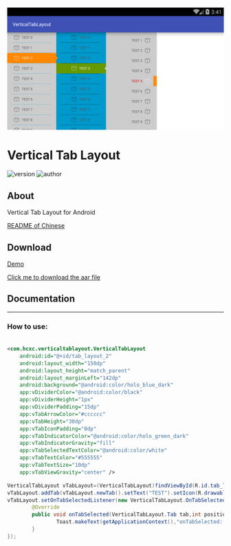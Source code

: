 ![logo](images/vertical_tab_layout.png)

# Vertical Tab Layout
![version](https://img.shields.io/badge/version-1.0.0-brightgreen.svg)
![author](https://img.shields.io/badge/author-hcxc-orange.svg)

## About

Vertical Tab Layout for Android

[README of Chinese](./vertical_tab_layout_CN.md)

## Download

[Demo](screenshot/vertical-tab-layout.mp4)

[Click me to download the aar file](./output/VerticalTabLayout.aar)

## Documentation
---

### How to use:

```xml

<com.hcxc.verticaltablayout.VerticalTabLayout 
    android:id="@+id/tab_layout_2"
    android:layout_width="150dp" 
    android:layout_height="match_parent"
    android:layout_marginLeft="142dp" 
    android:background="@android:color/holo_blue_dark"
    app:vDividerColor="@android:color/black" 
    app:vDividerHeight="1px" 
    app:vDividerPadding="15dp"
    app:vTabArrowColor="#cccccc" 
    app:vTabHeight="30dp" 
    app:vTabIconPadding="8dp"
    app:vTabIndicatorColor="@android:color/holo_green_dark" 
    app:vTabIndicatorGravity="fill"
    app:vTabSelectedTextColor="@android:color/white" 
    app:vTabTextColor="#555555"
    app:vTabTextSize="10dp" 
    app:vTabViewGravity="center" />
```

```java
VerticalTabLayout vTabLayout=(VerticalTabLayout)findViewById(R.id.tab_layout);
vTabLayout.addTab(vTabLayout.newTab().setText("TEST").setIcon(R.drawable.ic_selector));
vTabLayout.setOnTabSelectedListener(new VerticalTabLayout.OnTabSelectedAdapter(){
        @Override
        public void onTabSelected(VerticalTabLayout.Tab tab,int position){
                Toast.makeText(getApplicationContext(),"onTabSelected: "+position,ToastLENGTH_SHORT).show();
        }
});
```
